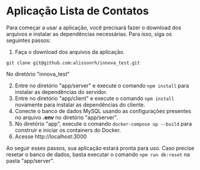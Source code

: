 # Aplicação Lista de Contatos

Para começar a usar a aplicação, você precisará fazer o download dos arquivos e instalar as dependências necessárias. Para isso, siga os seguintes passos:

1. Faça o download dos arquivos da aplicação.
```
git clone git@github.com:alissonrh/innova_test.git
```
No diretório "innova_test" 

2. Entre no diretório "app/server" e execute o comando `npm install` para instalar as dependências do servidor.
3. Entre no diretório "app/client" e execute o comando `npm install` novamente para instalar as dependências do cliente.
4. Conecte o banco de dados MySQL usando as configurações presentes no arquivo **.env** no diretório "app/server".
5. No diretório "app", execute o comando `docker-compose up --build` para construir e iniciar os containers do Docker.
6. Acesse http://localhost:3000

Ao seguir esses passos, sua aplicação estará pronta para uso. Caso precise resetar o banco de dados, basta executar o comando `npm run db:reset` na pasta "app/server".

